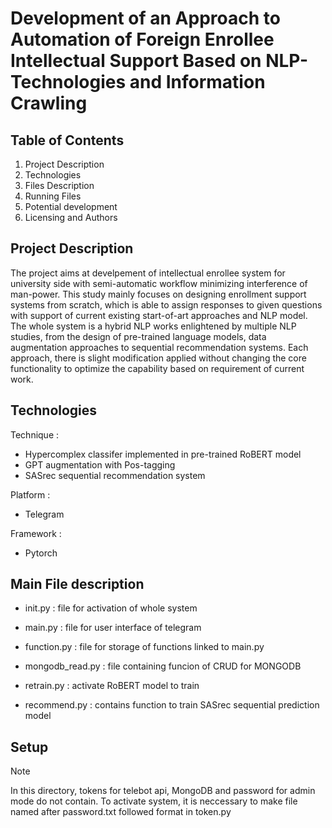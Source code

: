 # Development of an Approach to Automation of Foreign Enrollee Intellectual Support Based on NLP-Technologies and Information Crawling

## Table of Contents

1. Project Description
2. Technologies
3. Files Description
4. Running Files
5. Potential development
6. Licensing and Authors

## Project Description
The project aims at develpement of intellectual enrollee system for university side with semi-automatic workflow minimizing interference of man-power. This study mainly focuses on designing enrollment support systems from scratch, which is able to assign responses to given questions with support of current existing start-of-art approaches and NLP model. The whole system is a hybrid NLP works enlightened by multiple NLP studies, from the design of pre-trained language models, data augmentation approaches to sequential recommendation systems. Each approach, there is slight modification applied without changing the core functionality to optimize the capability based on requirement of current work. 

## Technologies
Technique : 
* Hypercomplex classifer implemented in pre-trained RoBERT model
* GPT augmentation with Pos-tagging
* SASrec sequential recommendation system

Platform :
* Telegram

Framework :
* Pytorch

## Main File description

* init.py : file for activation of whole system

* main.py : file for user interface of telegram

* function.py : file for storage of functions linked to main.py

* mongodb_read.py : file containing funcion of CRUD for MONGODB

* retrain.py : activate RoBERT model to train

* recommend.py : contains function to train SASrec sequential prediction model

## Setup

>[!NOTE]
>In this directory, tokens for telebot api, MongoDB and password for admin mode do not contain.
>To activate system, it is neccessary to make file named after password.txt followed format in token.py


